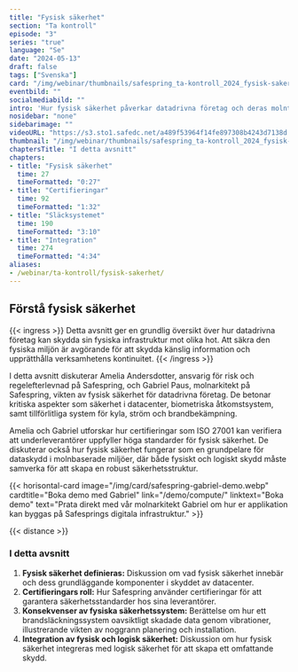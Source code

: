 ```yaml
---
title: "Fysisk säkerhet"
section: "Ta kontroll"
episode: "3"
series: "true"
language: "Se"
date: "2024-05-13"
draft: false
tags: ["Svenska"]
card: "/img/webinar/thumbnails/safespring_ta-kontroll_2024_fysisk-sakerhet.jpg"
eventbild: ""
socialmediabild: ""
intro: 'Hur fysisk säkerhet påverkar datadrivna företag och deras molntjänster'
nosidebar: "none"
sidebarimage: ""
videoURL: "https://s3.sto1.safedc.net/a489f53964f14fe897308b4243d7138d:processedvideos/safespring_ta-kontroll_2024_fysisk-sakerhet_final/master.m3u8"
thumbnail: "/img/webinar/thumbnails/safespring_ta-kontroll_2024_fysisk-sakerhet.jpg"
chaptersTitle: "I detta avsnitt"
chapters:
- title: "Fysisk säkerhet"
  time: 27
  timeFormatted: "0:27"
- title: "Certifieringar"
  time: 92
  timeFormatted: "1:32"
- title: "Släcksystemet"
  time: 190
  timeFormatted: "3:10"
- title: "Integration"
  time: 274
  timeFormatted: "4:34"
aliases:
- /webinar/ta-kontroll/fysisk-sakerhet/
---
```



## Förstå fysisk säkerhet

{{< ingress >}}
Detta avsnitt ger en grundlig översikt över hur datadrivna företag kan skydda sin fysiska infrastruktur mot olika hot. Att säkra den fysiska miljön är avgörande för att skydda känslig information och upprätthålla verksamhetens kontinuitet.
{{< /ingress >}}

I detta avsnitt diskuterar Amelia Andersdotter, ansvarig för risk och regelefterlevnad på Safespring, och Gabriel Paus, molnarkitekt på Safespring, vikten av fysisk säkerhet för datadrivna företag. De betonar kritiska aspekter som säkerhet i datacenter, biometriska åtkomstsystem, samt tillförlitliga system för kyla, ström och brandbekämpning.

Amelia och Gabriel utforskar hur certifieringar som ISO 27001 kan verifiera att underleverantörer uppfyller höga standarder för fysisk säkerhet. De diskuterar också hur fysisk säkerhet fungerar som en grundpelare för dataskydd i molnbaserade miljöer, där både fysiskt och logiskt skydd måste samverka för att skapa en robust säkerhetsstruktur.

{{< horisontal-card image="/img/card/safespring-gabriel-demo.webp" cardtitle="Boka demo med Gabriel" link="/demo/compute/" linktext="Boka demo" text="Prata direkt med vår molnarkitekt Gabriel om hur er applikation kan byggas på Safesprings digitala infrastruktur." >}}

{{< distance >}}

### I detta avsnitt
1. **Fysisk säkerhet definieras:** Diskussion om vad fysisk säkerhet innebär och dess grundläggande komponenter i skyddet av datacenter.
2. **Certifieringars roll:** Hur Safespring använder certifieringar för att garantera säkerhetsstandarder hos sina leverantörer.
3. **Konsekvenser av fysiska säkerhetssystem:** Berättelse om hur ett brandsläckningssystem oavsiktligt skadade data genom vibrationer, illustrerande vikten av noggrann planering och installation.
4. **Integration av fysisk och logisk säkerhet:** Diskussion om hur fysisk säkerhet integreras med logisk säkerhet för att skapa ett omfattande skydd.

